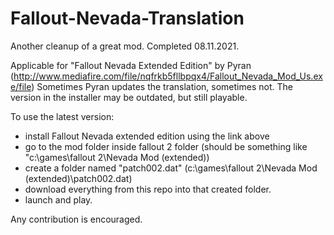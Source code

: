 # Fallout-Nevada-Translation
Another cleanup of a great mod. Completed 08.11.2021.

Applicable for "Fallout Nevada Extended Edition" by Pyran (http://www.mediafire.com/file/nqfrkb5fllbpqx4/Fallout_Nevada_Mod_Us.exe/file)
Sometimes Pyran updates the translation, sometimes not. The version in the installer may be outdated, but still playable.

To use the latest version:
 - install Fallout Nevada extended edition using the link above
 - go to the mod folder inside fallout 2 folder (should be something like "c:\games\fallout 2\Nevada Mod (extended)\)
 - create a folder named "patch002.dat" (c:\games\fallout 2\Nevada Mod (extended)\patch002.dat\)
 - download everything from this repo into that created folder. 
 - launch and play.

Any contribution is encouraged.
